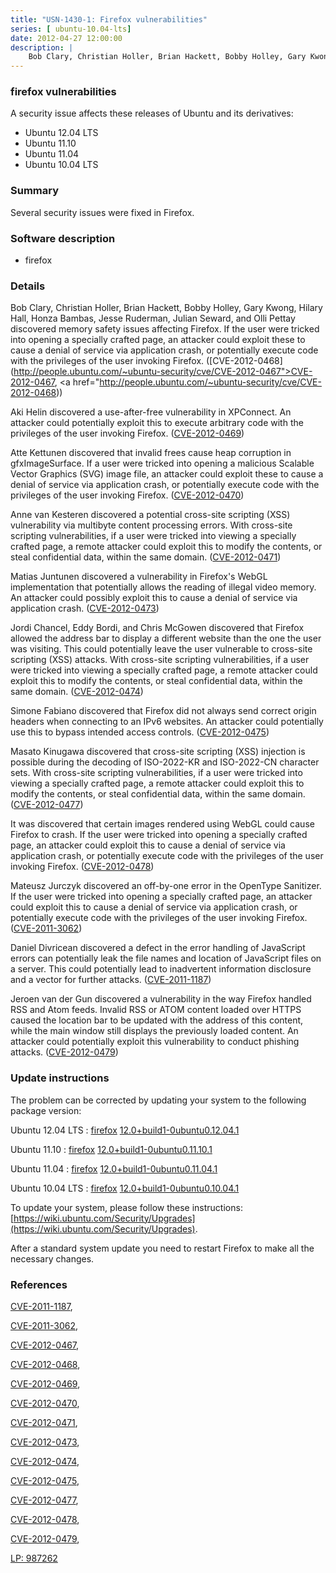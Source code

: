 ```yaml
---
title: "USN-1430-1: Firefox vulnerabilities"
series: [ ubuntu-10.04-lts]
date: 2012-04-27 12:00:00
description: |
    Bob Clary, Christian Holler, Brian Hackett, Bobby Holley, Gary Kwong, Hilary Hall, Honza Bambas, Jesse Ruderman, Julian Seward, and Olli Pettay discovered memory safety issues affecting Firefox. If the user were tricked into opening a specially crafted page, an attacker could exploit these to cause a denial of service via application crash, or potentially execute code with the privileges of the user invoking Firefox. ([CVE-2012-0468](http://people.ubuntu.com/~ubuntu-security/cve/CVE-2012-0467">CVE-2012-0467</a>, <a href="http://people.ubuntu.com/~ubuntu-security/cve/CVE-2012-0468))
--- 
```

 
 


### firefox vulnerabilities

A security issue affects these releases of Ubuntu and its derivatives:

* Ubuntu 12.04 LTS
* Ubuntu 11.10
* Ubuntu 11.04
* Ubuntu 10.04 LTS

### Summary

Several security issues were fixed in Firefox. 

### Software description

* firefox 

### Details

Bob Clary, Christian Holler, Brian Hackett, Bobby Holley, Gary Kwong, Hilary Hall, Honza Bambas, Jesse Ruderman, Julian Seward, and Olli Pettay discovered memory safety issues affecting Firefox. If the user were tricked into opening a specially crafted page, an attacker could exploit these to cause a denial of service via application crash, or potentially execute code with the privileges of the user invoking Firefox. ([CVE-2012-0468](http://people.ubuntu.com/~ubuntu-security/cve/CVE-2012-0467">CVE-2012-0467</a>, <a href="http://people.ubuntu.com/~ubuntu-security/cve/CVE-2012-0468))

Aki Helin discovered a use-after-free vulnerability in XPConnect. An attacker could potentially exploit this to execute arbitrary code with the privileges of the user invoking Firefox. ([CVE-2012-0469](http://people.ubuntu.com/~ubuntu-security/cve/CVE-2012-0469))

Atte Kettunen discovered that invalid frees cause heap corruption in gfxImageSurface. If a user were tricked into opening a malicious Scalable Vector Graphics (SVG) image file, an attacker could exploit these to cause a denial of service via application crash, or potentially execute code with the privileges of the user invoking Firefox. ([CVE-2012-0470](http://people.ubuntu.com/~ubuntu-security/cve/CVE-2012-0470))

Anne van Kesteren discovered a potential cross-site scripting (XSS) vulnerability via multibyte content processing errors. With cross-site scripting vulnerabilities, if a user were tricked into viewing a specially crafted page, a remote attacker could exploit this to modify the contents, or steal confidential data, within the same domain. ([CVE-2012-0471](http://people.ubuntu.com/~ubuntu-security/cve/CVE-2012-0471))

Matias Juntunen discovered a vulnerability in Firefox&#39;s WebGL implementation that potentially allows the reading of illegal video memory. An attacker could possibly exploit this to cause a denial of service via application crash. ([CVE-2012-0473](http://people.ubuntu.com/~ubuntu-security/cve/CVE-2012-0473))

Jordi Chancel, Eddy Bordi, and Chris McGowen discovered that Firefox allowed the address bar to display a different website than the one the user was visiting. This could potentially leave the user vulnerable to cross-site scripting (XSS) attacks. With cross-site scripting vulnerabilities, if a user were tricked into viewing a specially crafted page, a remote attacker could exploit this to modify the contents, or steal confidential data, within the same domain. ([CVE-2012-0474](http://people.ubuntu.com/~ubuntu-security/cve/CVE-2012-0474))

Simone Fabiano discovered that Firefox did not always send correct origin headers when connecting to an IPv6 websites. An attacker could potentially use this to bypass intended access controls. ([CVE-2012-0475](http://people.ubuntu.com/~ubuntu-security/cve/CVE-2012-0475))

Masato Kinugawa discovered that cross-site scripting (XSS) injection is possible during the decoding of ISO-2022-KR and ISO-2022-CN character sets. With cross-site scripting vulnerabilities, if a user were tricked into viewing a specially crafted page, a remote attacker could exploit this to modify the contents, or steal confidential data, within the same domain. ([CVE-2012-0477](http://people.ubuntu.com/~ubuntu-security/cve/CVE-2012-0477))

It was discovered that certain images rendered using WebGL could cause Firefox to crash. If the user were tricked into opening a specially crafted page, an attacker could exploit this to cause a denial of service via application crash, or potentially execute code with the privileges of the user invoking Firefox. ([CVE-2012-0478](http://people.ubuntu.com/~ubuntu-security/cve/CVE-2012-0478))

Mateusz Jurczyk discovered an off-by-one error in the OpenType Sanitizer. If the user were tricked into opening a specially crafted page, an attacker could exploit this to cause a denial of service via application crash, or potentially execute code with the privileges of the user invoking Firefox. ([CVE-2011-3062](http://people.ubuntu.com/~ubuntu-security/cve/CVE-2011-3062))

Daniel Divricean discovered a defect in the error handling of JavaScript errors can potentially leak the file names and location of JavaScript files on a server. This could potentially lead to inadvertent information disclosure and a vector for further attacks. ([CVE-2011-1187](http://people.ubuntu.com/~ubuntu-security/cve/CVE-2011-1187))

Jeroen van der Gun discovered a vulnerability in the way Firefox handled RSS and Atom feeds. Invalid RSS or ATOM content loaded over HTTPS caused the location bar to be updated with the address of this content, while the main window still displays the previously loaded content. An attacker could potentially exploit this vulnerability to conduct phishing attacks. ([CVE-2012-0479](http://people.ubuntu.com/~ubuntu-security/cve/CVE-2012-0479)) 

### Update instructions

The problem can be corrected by updating your system to the following package version:

Ubuntu 12.04 LTS
 : [firefox](https://launchpad.net/ubuntu/+source/firefox) <span> [12.0+build1-0ubuntu0.12.04.1](https://launchpad.net/ubuntu/+source/firefox/12.0+build1-0ubuntu0.12.04.1) </span> 

Ubuntu 11.10
 : [firefox](https://launchpad.net/ubuntu/+source/firefox) <span> [12.0+build1-0ubuntu0.11.10.1](https://launchpad.net/ubuntu/+source/firefox/12.0+build1-0ubuntu0.11.10.1) </span> 

Ubuntu 11.04
 : [firefox](https://launchpad.net/ubuntu/+source/firefox) <span> [12.0+build1-0ubuntu0.11.04.1](https://launchpad.net/ubuntu/+source/firefox/12.0+build1-0ubuntu0.11.04.1) </span> 

Ubuntu 10.04 LTS
 : [firefox](https://launchpad.net/ubuntu/+source/firefox) <span> [12.0+build1-0ubuntu0.10.04.1](https://launchpad.net/ubuntu/+source/firefox/12.0+build1-0ubuntu0.10.04.1) </span> 

To update your system, please follow these instructions: [https://wiki.ubuntu.com/Security/Upgrades](https://wiki.ubuntu.com/Security/Upgrades).

After a standard system update you need to restart Firefox to make all the necessary changes. 

### References

 
 [CVE-2011-1187](http://people.ubuntu.com/~ubuntu-security/cve/CVE-2011-1187), 

 [CVE-2011-3062](http://people.ubuntu.com/~ubuntu-security/cve/CVE-2011-3062), 

 [CVE-2012-0467](http://people.ubuntu.com/~ubuntu-security/cve/CVE-2012-0467), 

 [CVE-2012-0468](http://people.ubuntu.com/~ubuntu-security/cve/CVE-2012-0468), 

 [CVE-2012-0469](http://people.ubuntu.com/~ubuntu-security/cve/CVE-2012-0469), 

 [CVE-2012-0470](http://people.ubuntu.com/~ubuntu-security/cve/CVE-2012-0470), 

 [CVE-2012-0471](http://people.ubuntu.com/~ubuntu-security/cve/CVE-2012-0471), 

 [CVE-2012-0473](http://people.ubuntu.com/~ubuntu-security/cve/CVE-2012-0473), 

 [CVE-2012-0474](http://people.ubuntu.com/~ubuntu-security/cve/CVE-2012-0474), 

 [CVE-2012-0475](http://people.ubuntu.com/~ubuntu-security/cve/CVE-2012-0475), 

 [CVE-2012-0477](http://people.ubuntu.com/~ubuntu-security/cve/CVE-2012-0477), 

 [CVE-2012-0478](http://people.ubuntu.com/~ubuntu-security/cve/CVE-2012-0478), 

 [CVE-2012-0479](http://people.ubuntu.com/~ubuntu-security/cve/CVE-2012-0479), 

 [LP: 987262](https://launchpad.net/bugs/987262)
 

